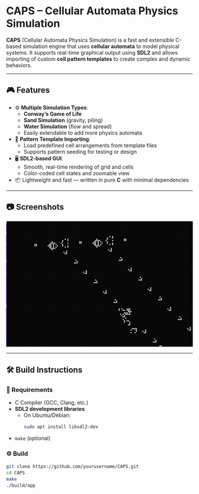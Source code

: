 # CAPS – Cellular Automata Physics Simulation

**CAPS** (Cellular Automata Physics Simulation) is a fast and extensible C-based simulation engine that uses **cellular automata** to model physical systems. It supports real-time graphical output using **SDL2** and allows importing of custom **cell pattern templates** to create complex and dynamic behaviors.

---

## 🎮 Features

- ⚙️ **Multiple Simulation Types**:
  - **Conway’s Game of Life**
  - **Sand Simulation** (gravity, piling)
  - **Water Simulation** (flow and spread)
  - Easily extendable to add more physics automata
- 🧩 **Pattern Template Importing**:
  - Load predefined cell arrangements from template files
  - Supports pattern seeding for testing or design
- 🖥️ **SDL2-based GUI**:
  - Smooth, real-time rendering of grid and cells
  - Color-coded cell states and zoomable view
- 📦 Lightweight and fast — written in pure **C** with minimal dependencies

---

## 📷 Screenshots

![CAPS running a water simulation](assets/screenshots/screenshot01.png)

---

## 🛠️ Build Instructions

### 🔧 Requirements

- C Compiler (GCC, Clang, etc.)
- **SDL2 development libraries**
  - On Ubuntu/Debian:
    ```bash
    sudo apt install libsdl2-dev
    ```
- `make` (optional)

### ⚙️ Build

```bash
git clone https://github.com/yourusername/CAPS.git
cd CAPS
make
./build/app
